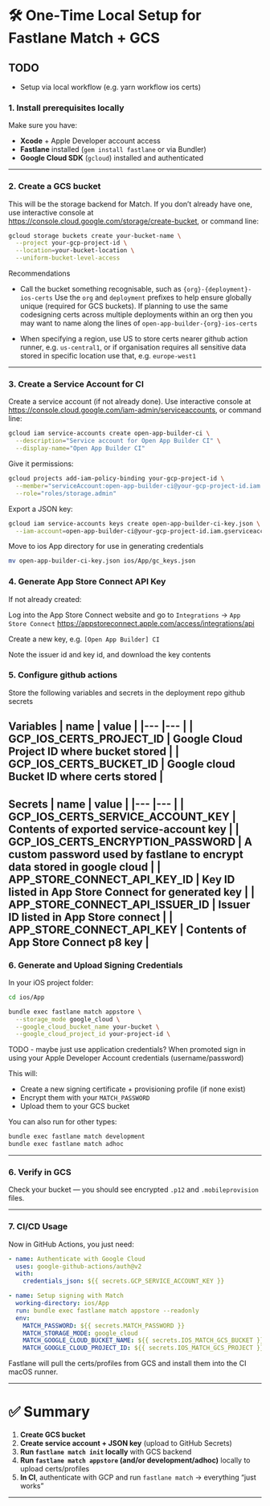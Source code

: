 # 🛠 One‑Time Local Setup for Fastlane Match + GCS

## TODO
- Setup via local workflow (e.g. yarn workflow ios certs)

### 1. Install prerequisites locally
Make sure you have:
- **Xcode** + Apple Developer account access
- **Fastlane** installed (`gem install fastlane` or via Bundler)
- **Google Cloud SDK** (`gcloud`) installed and authenticated

---

### 2. Create a GCS bucket
This will be the storage backend for Match. If you don’t already have one, use interactive console at https://console.cloud.google.com/storage/create-bucket, or command line:

```bash
gcloud storage buckets create your-bucket-name \
  --project your-gcp-project-id \
  --location=your-bucket-location \
  --uniform-bucket-level-access
```

Recommendations
- Call the bucket something recognisable, such as `{org}-{deployment}-ios-certs`
Use the `org` and `deployment` prefixes to help ensure globally unique (required for GCS buckets).
If planning to use the same codesigning certs across multiple deployments within an org then you may want to name along the lines of `open-app-builder-{org}-ios-certs`

- When specifying a region, use US to store certs nearer github action runner, e.g. `us-central1`, or if organisation requires all sensitive data stored in specific location use that, e.g. `europe-west1`

---

### 3. Create a Service Account for CI
Create a service account (if not already done). Use interactive console at https://console.cloud.google.com/iam-admin/serviceaccounts, or command line:

```bash
gcloud iam service-accounts create open-app-builder-ci \
  --description="Service account for Open App Builder CI" \
  --display-name="Open App Builder CI"
```

Give it permissions:

```bash
gcloud projects add-iam-policy-binding your-gcp-project-id \
  --member="serviceAccount:open-app-builder-ci@your-gcp-project-id.iam.gserviceaccount.com" \
  --role="roles/storage.admin"
```

Export a JSON key:

```bash
gcloud iam service-accounts keys create open-app-builder-ci-key.json \
  --iam-account=open-app-builder-ci@your-gcp-project-id.iam.gserviceaccount.com
```

Move to ios App directory for use in generating credentials
```bash
mv open-app-builder-ci-key.json ios/App/gc_keys.json 
```

### 4. Generate App Store Connect API Key
If not already created:

Log into the App Store Connect website and go to `Integrations` -> `App Store Connect`
https://appstoreconnect.apple.com/access/integrations/api

Create a new key, e.g. `[Open App Builder] CI`

Note the issuer id and key id, and download the key contents

### 5. Configure github actions
Store the following variables and secrets in the deployment repo github secrets

**Variables**
| name | value |
|---    |---    |
| GCP_IOS_CERTS_PROJECT_ID | Google Cloud Project ID where bucket stored       |
| GCP_IOS_CERTS_BUCKET_ID  | Google cloud Bucket ID where certs stored         |
---


**Secrets**
| name | value |
|---    |---    |
| GCP_IOS_CERTS_SERVICE_ACCOUNT_KEY | Contents of exported service-account key |
| GCP_IOS_CERTS_ENCRYPTION_PASSWORD | A custom password used by fastlane to encrypt data stored in google cloud |
| APP_STORE_CONNECT_API_KEY_ID  | Key ID listed in App Store Connect for generated key |
| APP_STORE_CONNECT_API_ISSUER_ID  | Issuer ID listed in App Store connect |
| APP_STORE_CONNECT_API_KEY  | Contents of App Store Connect p8 key   |
---


### 6. Generate and Upload Signing Credentials
In your iOS project folder:

```bash
cd ios/App

bundle exec fastlane match appstore \
  --storage_mode google_cloud \
  --google_cloud_bucket_name your-bucket \
  --google_cloud_project_id your-project-id \
```

TODO - maybe just use application credentials?
When promoted sign in using your Apple Developer Account credentials (username/password)

This will:
- Create a new signing certificate + provisioning profile (if none exist)
- Encrypt them with your `MATCH_PASSWORD`
- Upload them to your GCS bucket

You can also run for other types:
```bash
bundle exec fastlane match development
bundle exec fastlane match adhoc
```

---

### 6. Verify in GCS
Check your bucket — you should see encrypted `.p12` and `.mobileprovision` files.

---

### 7. CI/CD Usage
Now in GitHub Actions, you just need:

```yaml
- name: Authenticate with Google Cloud
  uses: google-github-actions/auth@v2
  with:
    credentials_json: ${{ secrets.GCP_SERVICE_ACCOUNT_KEY }}

- name: Setup signing with Match
  working-directory: ios/App
  run: bundle exec fastlane match appstore --readonly
  env:
    MATCH_PASSWORD: ${{ secrets.MATCH_PASSWORD }}
    MATCH_STORAGE_MODE: google_cloud
    MATCH_GOOGLE_CLOUD_BUCKET_NAME: ${{ secrets.IOS_MATCH_GCS_BUCKET }}
    MATCH_GOOGLE_CLOUD_PROJECT_ID: ${{ secrets.IOS_MATCH_GCS_PROJECT }}
```

Fastlane will pull the certs/profiles from GCS and install them into the CI macOS runner.

---

# ✅ Summary
1. **Create GCS bucket**  
2. **Create service account + JSON key** (upload to GitHub Secrets)  
3. **Run `fastlane match init` locally** with GCS backend  
4. **Run `fastlane match appstore` (and/or development/adhoc)** locally to upload certs/profiles  
5. **In CI**, authenticate with GCP and run `fastlane match` → everything “just works”  

---
